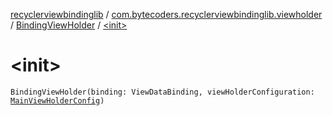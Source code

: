 [recyclerviewbindinglib](../../index.md) / [com.bytecoders.recyclerviewbindinglib.viewholder](../index.md) / [BindingViewHolder](index.md) / [&lt;init&gt;](./-init-.md)

# &lt;init&gt;

`BindingViewHolder(binding: ViewDataBinding, viewHolderConfiguration: `[`MainViewHolderConfig`](../-main-view-holder-config/index.md)`)`